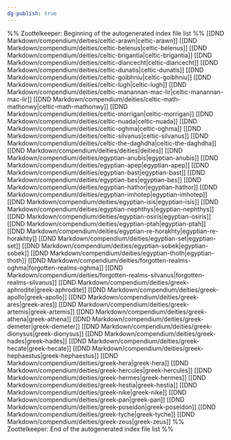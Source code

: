 ```yaml
---
dg-publish: true
---
```

%% Zoottelkeeper: Beginning of the autogenerated index file list  %%
 [[DND Markdown/compendium/deities/celtic-arawn|celtic-arawn]]
 [[DND Markdown/compendium/deities/celtic-belenus|celtic-belenus]]
 [[DND Markdown/compendium/deities/celtic-brigantia|celtic-brigantia]]
 [[DND Markdown/compendium/deities/celtic-diancecht|celtic-diancecht]]
 [[DND Markdown/compendium/deities/celtic-dunatis|celtic-dunatis]]
 [[DND Markdown/compendium/deities/celtic-goibhniu|celtic-goibhniu]]
 [[DND Markdown/compendium/deities/celtic-lugh|celtic-lugh]]
 [[DND Markdown/compendium/deities/celtic-manannan-mac-lir|celtic-manannan-mac-lir]]
 [[DND Markdown/compendium/deities/celtic-math-mathonwy|celtic-math-mathonwy]]
 [[DND Markdown/compendium/deities/celtic-morrigan|celtic-morrigan]]
 [[DND Markdown/compendium/deities/celtic-nuada|celtic-nuada]]
 [[DND Markdown/compendium/deities/celtic-oghma|celtic-oghma]]
 [[DND Markdown/compendium/deities/celtic-silvanus|celtic-silvanus]]
 [[DND Markdown/compendium/deities/celtic-the-daghdha|celtic-the-daghdha]]
 [[DND Markdown/compendium/deities/deities|deities]]
 [[DND Markdown/compendium/deities/egyptian-anubis|egyptian-anubis]]
 [[DND Markdown/compendium/deities/egyptian-apep|egyptian-apep]]
 [[DND Markdown/compendium/deities/egyptian-bast|egyptian-bast]]
 [[DND Markdown/compendium/deities/egyptian-bes|egyptian-bes]]
 [[DND Markdown/compendium/deities/egyptian-hathor|egyptian-hathor]]
 [[DND Markdown/compendium/deities/egyptian-imhotep|egyptian-imhotep]]
 [[DND Markdown/compendium/deities/egyptian-isis|egyptian-isis]]
 [[DND Markdown/compendium/deities/egyptian-nephthys|egyptian-nephthys]]
 [[DND Markdown/compendium/deities/egyptian-osiris|egyptian-osiris]]
 [[DND Markdown/compendium/deities/egyptian-ptah|egyptian-ptah]]
 [[DND Markdown/compendium/deities/egyptian-re-horakhty|egyptian-re-horakhty]]
 [[DND Markdown/compendium/deities/egyptian-set|egyptian-set]]
 [[DND Markdown/compendium/deities/egyptian-sobek|egyptian-sobek]]
 [[DND Markdown/compendium/deities/egyptian-thoth|egyptian-thoth]]
 [[DND Markdown/compendium/deities/forgotten-realms-oghma|forgotten-realms-oghma]]
 [[DND Markdown/compendium/deities/forgotten-realms-silvanus|forgotten-realms-silvanus]]
 [[DND Markdown/compendium/deities/greek-aphrodite|greek-aphrodite]]
 [[DND Markdown/compendium/deities/greek-apollo|greek-apollo]]
 [[DND Markdown/compendium/deities/greek-ares|greek-ares]]
 [[DND Markdown/compendium/deities/greek-artemis|greek-artemis]]
 [[DND Markdown/compendium/deities/greek-athena|greek-athena]]
 [[DND Markdown/compendium/deities/greek-demeter|greek-demeter]]
 [[DND Markdown/compendium/deities/greek-dionysus|greek-dionysus]]
 [[DND Markdown/compendium/deities/greek-hades|greek-hades]]
 [[DND Markdown/compendium/deities/greek-hecate|greek-hecate]]
 [[DND Markdown/compendium/deities/greek-hephaestus|greek-hephaestus]]
 [[DND Markdown/compendium/deities/greek-hera|greek-hera]]
 [[DND Markdown/compendium/deities/greek-hercules|greek-hercules]]
 [[DND Markdown/compendium/deities/greek-hermes|greek-hermes]]
 [[DND Markdown/compendium/deities/greek-hestia|greek-hestia]]
 [[DND Markdown/compendium/deities/greek-nike|greek-nike]]
 [[DND Markdown/compendium/deities/greek-pan|greek-pan]]
 [[DND Markdown/compendium/deities/greek-poseidon|greek-poseidon]]
 [[DND Markdown/compendium/deities/greek-tyche|greek-tyche]]
 [[DND Markdown/compendium/deities/greek-zeus|greek-zeus]]
%% Zoottelkeeper: End of the autogenerated index file list  %%
